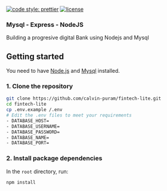 [![code style: prettier](https://img.shields.io/badge/code_style-prettier-ff69b4.svg)](https://github.com/prettier/prettier)
[![license](https://img.shields.io/github/license/t-ho/mern-stack)](https://github.com/calvin-puram/progresive_digital_bank/blob/main/LICENSE)

### Mysql - Express - NodeJS

Building a progresive digital Bank using Nodejs and Mysql

## Getting started

You need to have [Node.js](https://nodejs.org/en/download) and [Mysql](https://www.mysql.com/downloads/) installed.

### 1. Clone the repository

```bash
git clone https://github.com/calvin-puram/fintech-lite.git
cd fintech-lite
cp .env.example /.env
# Edit the .env files to meet your requirements
- DATABASE_HOST=
- DATABASE_USERNAME=
- DATABASE_PASSWORD=
- DATABASE_NAME=
- DATABASE_PORT=

```

### 2. Install package dependencies

In the `root` directory, run:

```bash
npm install
```
